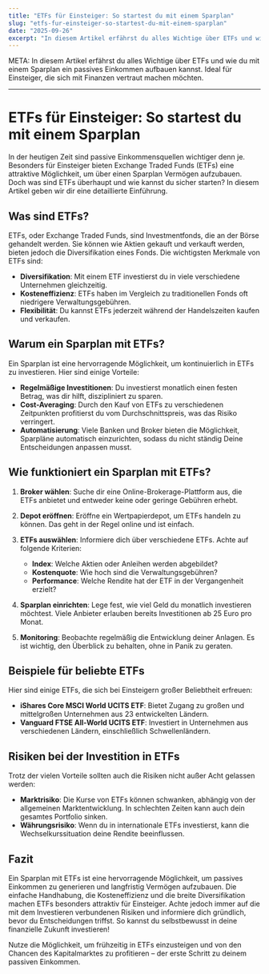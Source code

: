 ```yaml
---
title: "ETFs für Einsteiger: So startest du mit einem Sparplan"
slug: "etfs-fur-einsteiger-so-startest-du-mit-einem-sparplan"
date: "2025-09-26"
excerpt: "In diesem Artikel erfährst du alles Wichtige über ETFs und wie du mit einem Sparplan ein passives Einkommen aufbauen kannst. Ideal für Einsteiger, die sich mit Finanzen vertraut machen möchten."
---
```


META: In diesem Artikel erfährst du alles Wichtige über ETFs und wie du mit einem Sparplan ein passives Einkommen aufbauen kannst. Ideal für Einsteiger, die sich mit Finanzen vertraut machen möchten. 

---

# ETFs für Einsteiger: So startest du mit einem Sparplan

In der heutigen Zeit sind passive Einkommensquellen wichtiger denn je. Besonders für Einsteiger bieten Exchange Traded Funds (ETFs) eine attraktive Möglichkeit, um über einen Sparplan Vermögen aufzubauen. Doch was sind ETFs überhaupt und wie kannst du sicher starten? In diesem Artikel geben wir dir eine detaillierte Einführung.

## Was sind ETFs?

ETFs, oder Exchange Traded Funds, sind Investmentfonds, die an der Börse gehandelt werden. Sie können wie Aktien gekauft und verkauft werden, bieten jedoch die Diversifikation eines Fonds. Die wichtigsten Merkmale von ETFs sind:

- **Diversifikation**: Mit einem ETF investierst du in viele verschiedene Unternehmen gleichzeitig.
- **Kosteneffizienz**: ETFs haben im Vergleich zu traditionellen Fonds oft niedrigere Verwaltungsgebühren.
- **Flexibilität**: Du kannst ETFs jederzeit während der Handelszeiten kaufen und verkaufen.

## Warum ein Sparplan mit ETFs?

Ein Sparplan ist eine hervorragende Möglichkeit, um kontinuierlich in ETFs zu investieren. Hier sind einige Vorteile:

- **Regelmäßige Investitionen**: Du investierst monatlich einen festen Betrag, was dir hilft, diszipliniert zu sparen.
- **Cost-Averaging**: Durch den Kauf von ETFs zu verschiedenen Zeitpunkten profitierst du vom Durchschnittspreis, was das Risiko verringert.
- **Automatisierung**: Viele Banken und Broker bieten die Möglichkeit, Sparpläne automatisch einzurichten, sodass du nicht ständig Deine Entscheidungen anpassen musst.

## Wie funktioniert ein Sparplan mit ETFs?

1. **Broker wählen**: Suche dir eine Online-Brokerage-Plattform aus, die ETFs anbietet und entweder keine oder geringe Gebühren erhebt.
   
2. **Depot eröffnen**: Eröffne ein Wertpapierdepot, um ETFs handeln zu können. Das geht in der Regel online und ist einfach.

3. **ETFs auswählen**: Informiere dich über verschiedene ETFs. Achte auf folgende Kriterien:
   - **Index**: Welche Aktien oder Anleihen werden abgebildet?
   - **Kostenquote**: Wie hoch sind die Verwaltungsgebühren?
   - **Performance**: Welche Rendite hat der ETF in der Vergangenheit erzielt?

4. **Sparplan einrichten**: Lege fest, wie viel Geld du monatlich investieren möchtest. Viele Anbieter erlauben bereits Investitionen ab 25 Euro pro Monat.

5. **Monitoring**: Beobachte regelmäßig die Entwicklung deiner Anlagen. Es ist wichtig, den Überblick zu behalten, ohne in Panik zu geraten.

## Beispiele für beliebte ETFs

Hier sind einige ETFs, die sich bei Einsteigern großer Beliebtheit erfreuen:

- **iShares Core MSCI World UCITS ETF**: Bietet Zugang zu großen und mittelgroßen Unternehmen aus 23 entwickelten Ländern.
- **Vanguard FTSE All-World UCITS ETF**: Investiert in Unternehmen aus verschiedenen Ländern, einschließlich Schwellenländern.

## Risiken bei der Investition in ETFs

Trotz der vielen Vorteile sollten auch die Risiken nicht außer Acht gelassen werden:

- **Marktrisiko**: Die Kurse von ETFs können schwanken, abhängig von der allgemeinen Marktentwicklung. In schlechten Zeiten kann auch dein gesamtes Portfolio sinken.
- **Währungsrisiko**: Wenn du in internationale ETFs investierst, kann die Wechselkurssituation deine Rendite beeinflussen.

## Fazit

Ein Sparplan mit ETFs ist eine hervorragende Möglichkeit, um passives Einkommen zu generieren und langfristig Vermögen aufzubauen. Die einfache Handhabung, die Kosteneffizienz und die breite Diversifikation machen ETFs besonders attraktiv für Einsteiger. Achte jedoch immer auf die mit dem Investieren verbundenen Risiken und informiere dich gründlich, bevor du Entscheidungen triffst. So kannst du selbstbewusst in deine finanzielle Zukunft investieren! 

Nutze die Möglichkeit, um frühzeitig in ETFs einzusteigen und von den Chancen des Kapitalmarktes zu profitieren – der erste Schritt zu deinem passiven Einkommen.

